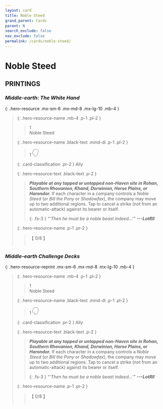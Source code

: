 ```yaml
---
layout: card
title: Noble Steed
grand_parent: Cards
parent: N
search_exclude: false
nav_exclude: false
permalink: /cards/noble-steed/
---
```


# Noble Steed


## PRINTINGS


### _Middle-earth: The White Hand_

{: .hero-resource .mx-sm-6 .mx-md-8 .mx-lg-10 .mb-4 }
> {: .hero-resource-name .mb-4 .p-1 .pl-2 }
> > <div class="card-mp">1</div>
> > <div class="card-name">Noble Steed</div>
>
> {: .hero-resource-name .black-text .mind-di .p-1 .pl-2 }
> > 1 ![](/assets/images/mind.svg)
>
> {: .card-classification .pr-2 }
> Ally
>
> {: .hero-resource-text .black-text .p-2 }
> > ***Playable at any tapped or untapped non-Haven site in Rohan, Southern Rhovanion, Khand, Dorwinion, Horse Plains, or Harondor.*** If each character in a company controls a _Noble Steed_ (or _Bill the Pony_ or _Shadowfax_), the company may move up to two additional regions. Tap to cancel a strike (not from an automatic-attack) against its bearer or itself. 
> > 
> > {: .fs-3 } 
> > _“‘Then he must be a noble beast indeed...’”_ ***---&#65279;LotRII*** 
> 
> {: .hero-resource-name .p-1 .pr-2 }
> > <div class="card-shield">【 0/8 】</div>
> > <div class="card-corruption">&nbsp;</div>

### _Middle-earth Challenge Decks_

{: .hero-resource-reprint .mx-sm-6 .mx-md-8 .mx-lg-10 .mb-4 }
> {: .hero-resource-name .mb-4 .p-1 .pl-2 }
> > <div class="card-mp">1</div>
> > <div class="card-name">Noble Steed</div>
>
> {: .hero-resource-name .black-text .mind-di .p-1 .pl-2 }
> > 1 ![](/assets/images/mind.svg)
>
> {: .card-classification .pr-2 }
> Ally
>
> {: .hero-resource-text .black-text .p-2 }
> > ***Playable at any tapped or untapped non-Haven site in Rohan, Southern Rhovanion, Khand, Dorwinion, Horse Plains, or Harondor.*** If each character in a company controls a _Noble Steed_ (or _Bill the Pony_ or _Shadowfax_), the company may move up to two additional regions. Tap to cancel a strike (not from an automatic-attack) against its bearer or itself. 
> > 
> > {: .fs-3 } 
> > _“‘Then he must be a noble beast indeed...’”_ ***---&#65279;LotRII*** 
> 
> {: .hero-resource-name .p-1 .pr-2 }
> > <div class="card-shield">【 0/8 】</div>
> > <div class="card-corruption">&nbsp;</div>
